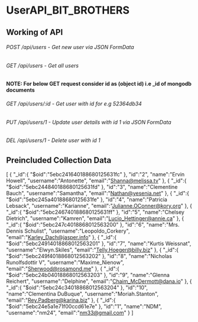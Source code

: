 # UserAPI_BIT_BROTHERS
## Working of API

###### POST /api/users - Get new user via JSON FormData
###### GET /api/users - Get all users

**NOTE: For below GET request consider id as (object id) i.e _id of mongodb documents**

###### GET /api/users/:id - Get user with id for e.g 52364db34 

###### PUT /api/users/1 - Update user details with id 1 via JSON FormData

###### DEL /api/users/1 - Delete user with id 1

## Preincluded Collection Data

[
   {
      "_id":{
         "$oid":"5ebc241640188680125631fc"
      },
      "id":"2",
      "name":"Ervin Howell",
      "username":"Antonette",
      "email":"Shanna@melissa.tv"
   },
   {
      "_id":{
         "$oid":"5ebc244840188680125631fd"
      },
      "id":"3",
      "name":"Clementine Bauch",
      "username":"Samantha",
      "email":"Nathan@yesenia.net"
   },
   {
      "_id":{
         "$oid":"5ebc245a40188680125631fe"
      },
      "id":"4",
      "name":"Patricia Lebsack",
      "username":"Karianne",
      "email":"Julianne.OConner@kory.org"
   },
   {
      "_id":{
         "$oid":"5ebc246740188680125631ff"
      },
      "id":"5",
      "name":"Chelsey Dietrich",
      "username":"Kamren",
      "email":"Lucio_Hettinger@annie.ca"
   },
   {
      "_id":{
         "$oid":"5ebc247c4018868012563200"
      },
      "id":"6",
      "name":"Mrs. Dennis Schulist",
      "username":"Leopoldo_Corkery",
      "email":"Karley_Dach@jasper.info"
   },
   {
      "_id":{
         "$oid":"5ebc24914018868012563201"
      },
      "id":"7",
      "name":"Kurtis Weissnat",
      "username":"Elwyn.Skiles",
      "email":"Telly.Hoeger@billy.biz"
   },
   {
      "_id":{
         "$oid":"5ebc249f4018868012563202"
      },
      "id":"8",
      "name":"Nicholas Runolfsdottir V",
      "username":"Maxime_Nienow",
      "email":"Sherwood@rosamond.me"
   },
   {
      "_id":{
         "$oid":"5ebc24b04018868012563203"
      },
      "id":"9",
      "name":"Glenna Reichert",
      "username":"Delphine",
      "email":"Chaim_McDermott@dana.io"
   },
   {
      "_id":{
         "$oid":"5ebc24c34018868012563204"
      },
      "id":"10",
      "name":"Clementina DuBuque",
      "username":"Moriah.Stanton",
      "email":"Rey.Padberg@karina.biz"
   },
   {
      "_id":{
         "$oid":"5ebc24e5a1e71f00ccd61e7e"
      },
      "id":"1",
      "name":"NDM",
      "username":"nm24",
      "email":"nm33@gmail.com"
   }
]

